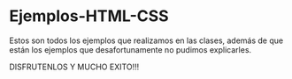 # Ejemplos-HTML-CSS
 Estos son todos los ejemplos que realizamos en las clases, además de que están los ejemplos que desafortunamente no pudimos explicarles.

DISFRUTENLOS Y MUCHO EXITO!!!
